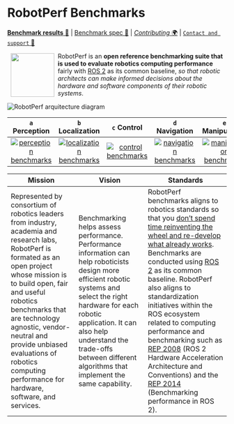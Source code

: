 # RobotPerf Benchmarks

[**Benchmark results** 🤖](https://github.com/robotperf/benchmarks#benchmarks) | [Benchmark spec 📖](https://github.com/robotperf/benchmarks/tree/main/benchmarks) | [*Contributing* 🌍](https://github.com/robotperf/benchmarks#contributing) | [`Contact and support` 📨](https://github.com/robotperf/benchmarks#contact-and-support)

<a href="https://accelerationrobotics.com/robotperf.php"><img src="https://github.com/robotperf/benchmarks/raw/main/imgs/robotperf-temporary.png" align="left" hspace="8" vspace="2" width="100"></a>

RobotPerf is an **open reference benchmarking suite that is used to evaluate robotics computing performance** fairly with [ROS 2](https://accelerationrobotics.com/ros.php) as its common baseline, *so that robotic architects can make informed decisions about the hardware and software components of their robotic systems*.


![RobotPerf arquitecture diagram](https://github.com/robotperf/benchmarks/raw/main/imgs/robotperf-diagram-ros2.svg)


| `a` Perception | `b` Localization | `c` Control | `d` Navigation | `e` Manipulation |
|:---:|:---:|:---:|:---:|:---:|
| [![perception benchmarks](https://github.com/robotperf/benchmarks/raw/main/imgs/icon-perception.png)](https://github.com/robotperf/benchmarks#perception) | [![localization benchmarks](https://github.com/robotperf/benchmarks/raw/main/imgs/icon-localization.png)](https://github.com/robotperf/benchmarks#localization) | [![control benchmarks](https://github.com/robotperf/benchmarks/raw/main/imgs/icon-control.png)](https://github.com/robotperf/benchmarks#control) | [![navigation benchmarks](https://github.com/robotperf/benchmarks/raw/main/imgs/icon-navigation.png)](https://github.com/robotperf/benchmarks#navigation) | [![manipulation benchmarks](https://github.com/robotperf/benchmarks/raw/main/imgs/icon-manipulation.png)](https://github.com/robotperf/benchmarks#manipulation) | 

| Mission | Vision | Standards |
|---|---|----|
|  Represented by consortium of robotics leaders from industry, academia and research labs, RobotPerf is formated as an open project whose mission is to build open, fair and useful robotics benchmarks that are technology agnostic, vendor-neutral and provide unbiased evaluations of robotics computing performance for hardware, software, and services. |  Benchmarking helps assess performance. Performance information can help roboticists design more efficient robotic systems and select the right hardware for each robotic application. It can also help understand the trade-offs between different algorithms that implement the same capability. | RobotPerf benchmarks aligns to robotics standards so that you <ins>don’t spend time reinventing the wheel and re-develop what already works</ins>. Benchmarks are conducted using [ROS 2](https://accelerationrobotics.com/ros.php) as its common baseline. RobotPerf also aligns to standardization initiatives within the ROS ecosystem related to computing performance and benchmarking such as [REP 2008](https://github.com/ros-infrastructure/rep/pull/324) (ROS 2 Hardware Acceleration Architecture and Conventions) and the [REP 2014](https://github.com/ros-infrastructure/rep/pull/364) (Benchmarking performance in ROS 2).|
